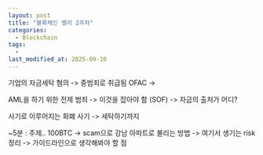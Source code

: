 ```yaml
---
layout: post
title: "블록체인 밸리 2주차"
categories:
  - Blockchain
tags:
  -  
last_modified_at: 2025-09-10
---
```


기업의 자금세탁 혐의 -> 중범죄로 취급됨 
OFAC -> 

AML을 하기 위한 전제 범죄 -> 이것을 잡아야 함 (SOF) -> 자금의 출처가 어디? 

사기로 이루어지는 화폐 사기 -> 세탁하기까지 

~5분 : 주제.. 100BTC -> scam으로 강남 아파트로 불리는 방법 
-> 여기서 생기는 risk 정리 -> 가이드라인으로 생각해봐야 할 점 